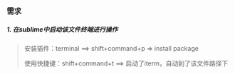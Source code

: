 ### 需求

##### 1. 在sublime中启动该文件终端进行操作
> 安装插件：terminal ==> shift+command+p => install package
> 
> 使用快捷键：shift+command+t ==> 启动了iterm，自动到了该文件路径下
